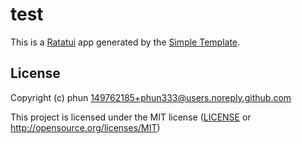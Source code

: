 # test

This is a [Ratatui] app generated by the [Simple Template].

[Ratatui]: https://ratatui.rs
[Simple Template]: https://github.com/ratatui/templates/tree/main/simple

## License

Copyright (c) phun <149762185+phun333@users.noreply.github.com>

This project is licensed under the MIT license ([LICENSE] or <http://opensource.org/licenses/MIT>)

[LICENSE]: ./LICENSE
